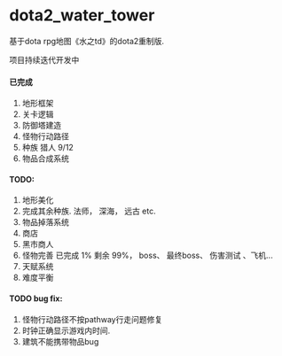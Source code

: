 # dota2_water_tower

基于dota rpg地图《水之td》的dota2重制版.

项目持续迭代开发中

#### 已完成 
1. 地形框架
2. 关卡逻辑
3. 防御塔建造
4. 怪物行动路径
5. 种族 猎人 9/12
6. 物品合成系统

#### TODO:
1. 地形美化
2. 完成其余种族. 法师， 深海， 远古 etc.
3. 物品掉落系统
4. 商店
5. 黑市商人
6. 怪物完善 已完成 1% 剩余 99%， boss、 最终boss、 伤害测试 、飞机...
7. 天赋系统
8. 难度平衡



#### TODO bug fix:
1. 怪物行动路径不按pathway行走问题修复
2. 时钟正确显示游戏内时间.
3. 建筑不能携带物品bug
